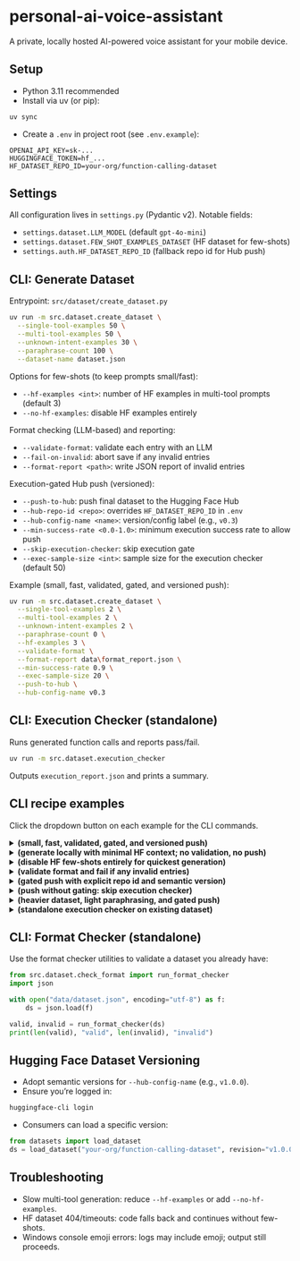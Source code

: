 # personal-ai-voice-assistant
A private, locally hosted AI-powered voice assistant for your mobile device.

## Setup

- Python 3.11 recommended
- Install via uv (or pip):
```bash
uv sync
```
- Create a `.env` in project root (see `.env.example`):
```
OPENAI_API_KEY=sk-...
HUGGINGFACE_TOKEN=hf_...
HF_DATASET_REPO_ID=your-org/function-calling-dataset
```

## Settings

All configuration lives in `settings.py` (Pydantic v2). Notable fields:
- `settings.dataset.LLM_MODEL` (default `gpt-4o-mini`)
- `settings.dataset.FEW_SHOT_EXAMPLES_DATASET` (HF dataset for few-shots)
- `settings.auth.HF_DATASET_REPO_ID` (fallback repo id for Hub push)

## CLI: Generate Dataset

Entrypoint: `src/dataset/create_dataset.py`

```bash
uv run -m src.dataset.create_dataset \
  --single-tool-examples 50 \
  --multi-tool-examples 50 \
  --unknown-intent-examples 30 \
  --paraphrase-count 100 \
  --dataset-name dataset.json
```

Options for few-shots (to keep prompts small/fast):
- `--hf-examples <int>`: number of HF examples in multi-tool prompts (default 3)
- `--no-hf-examples`: disable HF examples entirely

Format checking (LLM-based) and reporting:
- `--validate-format`: validate each entry with an LLM
- `--fail-on-invalid`: abort save if any invalid entries
- `--format-report <path>`: write JSON report of invalid entries

Execution-gated Hub push (versioned):
- `--push-to-hub`: push final dataset to the Hugging Face Hub
- `--hub-repo-id <repo>`: overrides `HF_DATASET_REPO_ID` in `.env`
- `--hub-config-name <name>`: version/config label (e.g., `v0.3`)
- `--min-success-rate <0.0-1.0>`: minimum execution success rate to allow push
- `--skip-execution-checker`: skip execution gate
- `--exec-sample-size <int>`: sample size for the execution checker (default 50)

Example (small, fast, validated, gated, and versioned push):
```bash
uv run -m src.dataset.create_dataset \
  --single-tool-examples 2 \
  --multi-tool-examples 2 \
  --unknown-intent-examples 2 \
  --paraphrase-count 0 \
  --hf-examples 3 \
  --validate-format \
  --format-report data\format_report.json \
  --min-success-rate 0.9 \
  --exec-sample-size 20 \
  --push-to-hub \
  --hub-config-name v0.3
```

## CLI: Execution Checker (standalone)

Runs generated function calls and reports pass/fail.

```bash
uv run -m src.dataset.execution_checker
```

Outputs `execution_report.json` and prints a summary.

## CLI recipe examples

Click the dropdown button on each example for the CLI commands.

<details>
  <summary><strong>(small, fast, validated, gated, and versioned push)</strong></summary>

```bash
uv run -m src.dataset.create_dataset \
  --single-tool-examples 2 \
  --multi-tool-examples 2 \
  --unknown-intent-examples 2 \
  --paraphrase-count 0 \
  --hf-examples 3 \
  --validate-format \
  --format-report data\format_report.json \
  --min-success-rate 0.9 \
  --exec-sample-size 20 \
  --push-to-hub \
  --hub-config-name v0.3
```
</details>

<details>
  <summary><strong>(generate locally with minimal HF context; no validation, no push)</strong></summary>

```bash
uv run -m src.dataset.create_dataset \
  --single-tool-examples 10 \
  --multi-tool-examples 10 \
  --unknown-intent-examples 5 \
  --paraphrase-count 0 \
  --hf-examples 3 \
  --dataset-name dataset.json
```
</details>

<details>
  <summary><strong>(disable HF few-shots entirely for quickest generation)</strong></summary>

```bash
uv run -m src.dataset.create_dataset \
  --single-tool-examples 5 \
  --multi-tool-examples 5 \
  --unknown-intent-examples 5 \
  --paraphrase-count 0 \
  --no-hf-examples \
  --dataset-name dataset.json
```
</details>

<details>
  <summary><strong>(validate format and fail if any invalid entries)</strong></summary>

```bash
uv run -m src.dataset.create_dataset \
  --single-tool-examples 10 \
  --multi-tool-examples 10 \
  --unknown-intent-examples 5 \
  --paraphrase-count 0 \
  --hf-examples 3 \
  --validate-format \
  --fail-on-invalid \
  --format-report data\format_report.json
```
</details>

<details>
  <summary><strong>(gated push with explicit repo id and semantic version)</strong></summary>

```bash
uv run -m src.dataset.create_dataset \
  --single-tool-examples 20 \
  --multi-tool-examples 20 \
  --unknown-intent-examples 10 \
  --paraphrase-count 0 \
  --hf-examples 5 \
  --validate-format \
  --format-report data\format_report.json \
  --min-success-rate 0.95 \
  --exec-sample-size 50 \
  --push-to-hub \
  --hub-repo-id your-username/function-calling-dataset \
  --hub-config-name v1.0.0
```
</details>

<details>
  <summary><strong>(push without gating: skip execution checker)</strong></summary>

```bash
uv run -m src.dataset.create_dataset \
  --single-tool-examples 10 \
  --multi-tool-examples 10 \
  --unknown-intent-examples 10 \
  --paraphrase-count 0 \
  --hf-examples 3 \
  --validate-format \
  --format-report data\format_report.json \
  --skip-execution-checker \
  --push-to-hub \
  --hub-config-name v0.4
```
</details>

<details>
  <summary><strong>(heavier dataset, light paraphrasing, and gated push)</strong></summary>

```bash
uv run -m src.dataset.create_dataset \
  --single-tool-examples 50 \
  --multi-tool-examples 50 \
  --unknown-intent-examples 30 \
  --paraphrase-count 20 \
  --hf-examples 5 \
  --validate-format \
  --format-report data\format_report.json \
  --min-success-rate 0.9 \
  --exec-sample-size 100 \
  --push-to-hub \
  --hub-config-name v1.1.0
```
</details>

<details>
  <summary><strong>(standalone execution checker on existing dataset)</strong></summary>

```bash
uv run -m src.dataset.execution_checker
```
</details>

## CLI: Format Checker (standalone)

Use the format checker utilities to validate a dataset you already have:

```python
from src.dataset.check_format import run_format_checker
import json

with open("data/dataset.json", encoding="utf-8") as f:
    ds = json.load(f)

valid, invalid = run_format_checker(ds)
print(len(valid), "valid", len(invalid), "invalid")
```

## Hugging Face Dataset Versioning

- Adopt semantic versions for `--hub-config-name` (e.g., `v1.0.0`).
- Ensure you’re logged in:
```bash
huggingface-cli login
```
- Consumers can load a specific version:
```python
from datasets import load_dataset
ds = load_dataset("your-org/function-calling-dataset", revision="v1.0.0")
```

## Troubleshooting

- Slow multi-tool generation: reduce `--hf-examples` or add `--no-hf-examples`.
- HF dataset 404/timeouts: code falls back and continues without few-shots.
- Windows console emoji errors: logs may include emoji; output still proceeds.